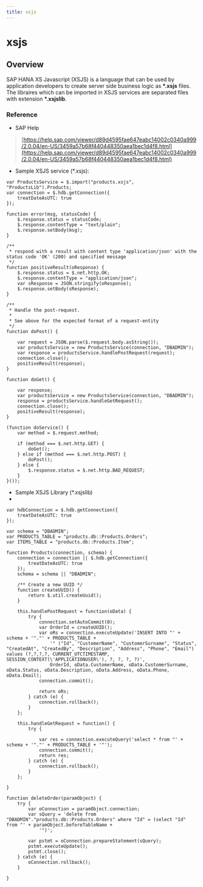 ```yaml
---
title: xsjs
---
```


xsjs
===

## Overview

SAP HANA XS Javascript (XSJS) is a language that can be used by application developers to create server side business logic as **\*.xsjs** files. The libraires which can be imported in XSJS services are separated files with extension **\*.xsjslib**.

### Reference

* SAP Help

> [https://help.sap.com/viewer/d89d4595fae647eabc14002c0340a999/2.0.04/en-US/3459a57b68f440448350aea1bec1d4f8.html](https://help.sap.com/viewer/d89d4595fae647eabc14002c0340a999/2.0.04/en-US/3459a57b68f440448350aea1bec1d4f8.html)

* Sample XSJS service (\*.xsjs):

```
var ProductsService = $.import("products.xsjs", "ProductsLib").Products;
var connection = $.hdb.getConnection({
	treatDateAsUTC: true
});

function error(msg, statusCode) {
	$.response.status = statusCode;
	$.response.contentType = "text/plain";
	$.response.setBody(msg);
}

/**
 * respond with a result with content type 'application/json' with the status code 'OK' (200) and specified message
 */
function positiveResult(oResponse) {
	$.response.status = $.net.http.OK;
	$.response.contentType = "application/json";
	var sResponse = JSON.stringify(oResponse);
	$.response.setBody(sResponse);
}

/**
 * Handle the post-request.
 *
 * See above for the expected format of a request-entity
 */
function doPost() {
    
	var request = JSON.parse($.request.body.asString());
	var productsService = new ProductsService(connection, "DBADMIN");
	var response = productsService.handlePostRequest(request);
	connection.close();
	positiveResult(response);
}

function doGet() {
    
	var response;
	var productsService = new ProductsService(connection, "DBADMIN");
	response = productsService.handleGetRequest();
	connection.close();
	positiveResult(response);
}

(function doService() {
	var method = $.request.method;

	if (method === $.net.http.GET) {
		doGet();
	} else if (method === $.net.http.POST) {
		doPost();
	} else {
		$.response.status = $.net.http.BAD_REQUEST;
	}
}());
```

* Sample XSJS Library (\*.xsjslib)
* 
```
var hdbConnection = $.hdb.getConnection({
	treatDateAsUTC: true
});

var schema = "DBADMIN";
var PRODUCTS_TABLE = "products.db::Products.Orders";
var ITEMS_TABLE = "products.db::Products.Item";

function Products(connection, schema) {
	connection = connection || $.hdb.getConnection({
		treatDateAsUTC: true
	});
	schema = schema || "DBADMIN";

	/** Create a new UUID */
	function createUUID() {
		return $.util.createUuid();
	}

	this.handlePostRequest = function(oData) {
		try {
			connection.setAutoCommit(0);
			var OrderId = createUUID();
			var oRs = connection.executeUpdate('INSERT INTO "' + schema + '"."' + PRODUCTS_TABLE +
				'" ("Id", "CustomerName", "CustomerSurname", "Status", "CreatedAt", "CreatedBy", "Description", "Address", "Phone", "Email") values (?,?,?,?, CURRENT_UTCTIMESTAMP, SESSION_CONTEXT(\'APPLICATIONUSER\'), ?, ?, ?, ?)',
				OrderId, oData.CustomerName, oData.CustomerSurname, oData.Status, oData.Description, oData.Address, oData.Phone, oData.Email);
			connection.commit();

			return oRs;
		} catch (e) {
			connection.rollback();
		}
	};

	this.handleGetRequest = function() {
		try {

			var res = connection.executeQuery('select * from "' + schema + '"."' + PRODUCTS_TABLE + '"');
			connection.commit();
			return res;
		} catch (e) {
			connection.rollback();
		}
	};

}

function deleteOrder(paramObject) {
	try {
		var oConnection = paramObject.connection;
		var sQuery = 'delete from "DBADMIN"."products.db::Products.Orders" where "Id" = (select "Id" from "' + paramObject.beforeTableName +
			'")';

		var pstmt = oConnection.prepareStatement(sQuery);
		pstmt.executeUpdate();
		pstmt.close();
	} catch (e) {
		oConnection.rollback();
	}

}
```
